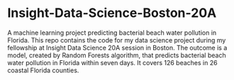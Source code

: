 # Insight-Data-Science-Boston-20A
A machine learning project predicting bacterial beach water pollution in Florida.
This repo contains the code for my data science project during my fellowship at Insight Data Science 20A session in Boston.
The outcome is a model, created by Random Forests algorithm, that predicts bacterial beach water pollution in Florida within seven days.
It covers 126 beaches in 26 coastal Florida counties.

